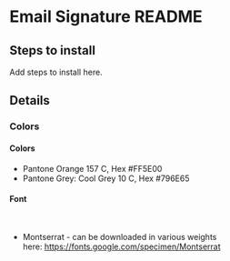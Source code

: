 # Email Signature README

## Steps to install

Add steps to install here.


## Details

### Colors

#### Colors

* Pantone Orange 157 C, Hex #FF5E00
* Pantone Grey: Cool Grey 10 C, Hex #796E65

#### Font
 
* Montserrat - can be downloaded in various weights here: https://fonts.google.com/specimen/Montserrat

